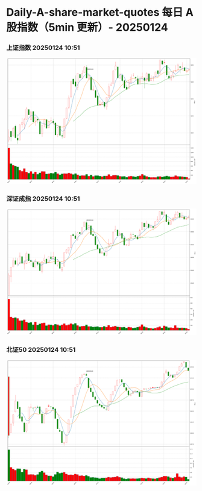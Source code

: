 
# Daily-A-share-market-quotes 每日 A 股指数（5min 更新）- 20250124

### 上证指数 20250124 10:51
![](./fig/2025/1/20250124-sh000001.png)

### 深证成指 20250124 10:51
![](./fig/2025/1/20250124-sz399001.png)

### 北证50 20250124 10:51
![](./fig/2025/1/20250124-bj899050.png)
